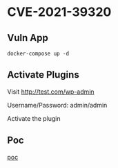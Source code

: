 # CVE-2021-39320

## Vuln App

```
docker-compose up -d
```

## Activate Plugins

Visit http://test.com/wp-admin

Username/Password: admin/admin

Activate the plugin

## Poc

[poc](poc/nuclei/CVE-2021-39320.yaml)
